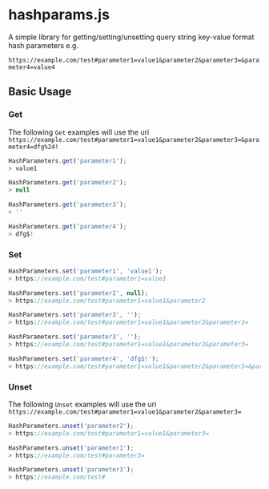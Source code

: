 # hashparams.js

A simple library for getting/setting/unsetting query string key-value format hash parameters e.g.

``https://example.com/test#parameter1=value1&parameter2&parameter3=&parameter4=value4``

## Basic Usage

### Get

The following ``Get`` examples will use the uri ``https://example.com/test#parameter1=value1&parameter2&parameter3=&parameter4=dfg%24!``

```js
HashParameters.get('parameter1');
> value1
```

```js
HashParameters.get('parameter2');
> null
```

```js
HashParameters.get('parameter3');
> ''
```

```js
HashParameters.get('parameter4');
> dfg$!
```

### Set

```js
HashParameters.set('parameter1', 'value1');
> https://example.com/test#parameter1=value1
```

```js
HashParameters.set('parameter2', null);
> https://example.com/test#parameter1=value1&parameter2
```

```js
HashParameters.set('parameter3', '');
> https://example.com/test#parameter1=value1&parameter2&parameter3=
```

```js
HashParameters.set('parameter3', '');
> https://example.com/test#parameter1=value1&parameter2&parameter3=
```

```js
HashParameters.set('parameter4', 'dfg$!');
> https://example.com/test#parameter1=value1&parameter2&parameter3=&parameter4=dfg%24!
```

### Unset

The following ``Unset`` examples will use the uri ``https://example.com/test#parameter1=value1&parameter2&parameter3=``

```js
HashParameters.unset('parameter2');
> https://example.com/test#parameter1=value1&parameter3=
```

```js
HashParameters.unset('parameter1');
> https://example.com/test#parameter3=
```

```js
HashParameters.unset('parameter3');
> https://example.com/test#
```
